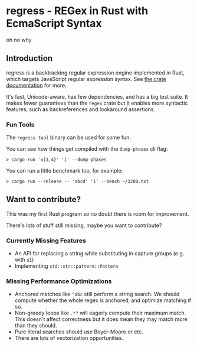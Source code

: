 # regress - REGex in Rust with EcmaScript Syntax

oh no why

## Introduction

regress is a backtracking regular expression engine implemented in Rust, which targets JavaScript regular expression syntax. See [the crate documentation](https://docs.rs/regress) for more.

It's fast, Unicode-aware, has few dependencies, and has a big test suite. It makes fewer guarantees than the `regex` crate but it enables more syntactic features, such as backreferences and lookaround assertions.

### Fun Tools

The `regress-tool` binary can be used for some fun.

You can see how things get compiled with the `dump-phases` cli flag:

    > cargo run 'x{3,4}' 'i' --dump-phases

You can run a little benchmark too, for example:

    > cargo run --release -- 'abcd' 'i' --bench ~/3200.txt

## Want to contribute?

This was my first Rust program so no doubt there is room for improvement.

There's lots of stuff still missing, maybe you want to contribute?

### Currently Missing Features

- An API for replacing a string while substituting in capture groups (e.g. with `$1`)
- Implementing `std::str::pattern::Pattern`

### Missing Performance Optimizations

- Anchored matches like `^abc` still perform a string search. We should compute whether the whole regex is anchored, and optimize matching if so.
- Non-greedy loops like `.*?` will eagerly compute their maximum match. This doesn't affect correctness but it does mean they may match more than they should.
- Pure literal searches should use Boyer-Moore or etc.
- There are lots of vectorization opportunities.
